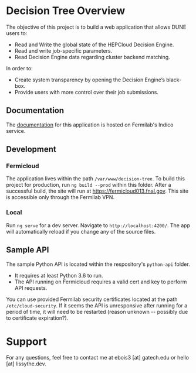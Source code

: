 # Decision Tree Overview

The objective of this project is to build a web application that allows DUNE users to:
* Read and Write the global state of the HEPCloud Decision Engine.
* Read and write job-specific parameters.
* Read Decision Engine data regarding cluster backend matching.

In order to:
* Create system transparency by opening the Decision Engine’s black-box.
* Provide users with more control over their job submissions. 

## Documentation
The [documentation](https://indico.fnal.gov/event/44309/contributions/190724/attachments/132042/162960/Petit_-_Bois_Elisabeth_Paper2.pdf) for this application is hosted on Fermilab's Indico service.

## Development

### Fermicloud
The application lives within the path `/var/www/decision-tree`. To build this project for production, run `ng build --prod` within this folder. After a successful build, the site will run at https://fermicloud013.fnal.gov. This site is accessible only through the Fermilab VPN.

### Local
Run `ng serve` for a dev server. Navigate to `http://localhost:4200/`. The app will automatically reload if you change any of the source files. 

## Sample API
The sample Python API is located within the respository's `python-api` folder. 
* It requires at least Python 3.6 to run. 
* The API running on Fermicloud requires a valid cert and key to perform API requests.

You can use provided Fermilab security certificates located at the path `/etc/cloud-security`. If it seems the API is unresponsive after running for a period of time, it will need to be restarted (reason unknown -- possibly due to certificate expiration?).

# Support
For any questions, feel free to contact me at ebois3 [at] gatech.edu or hello [at] lissythe.dev.
